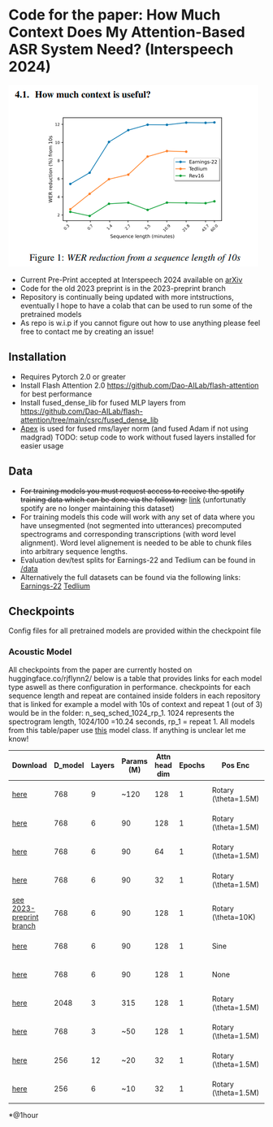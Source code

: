 # Code for the paper: How Much Context Does My Attention-Based ASR System Need? (Interspeech 2024)
![figure 1.0 from paper](https://github.com/robflynnyh/long-context-asr/blob/main/eval/results/IS_paper/weracross_data.png)
- Current Pre-Print accepted at Interspeech 2024 available on [arXiv](https://arxiv.org/abs/2310.15672) 
- Code for the old 2023 preprint is in the 2023-preprint branch
- Repository is continually being updated with more intstructions, eventually I hope to have a colab that can be used to run some of the pretrained models
- As repo is w.i.p if you cannot figure out how to use anything please feel free to contact me by creating an issue!

## Installation
- Requires Pytorch 2.0 or greater
- Install Flash Attention 2.0 https://github.com/Dao-AILab/flash-attention for best performance
- Install fused_dense_lib for fused MLP layers from https://github.com/Dao-AILab/flash-attention/tree/main/csrc/fused_dense_lib
- [Apex](https://github.com/NVIDIA/apex/tree/master) is used for fused rms/layer norm (and fused Adam if not using madgrad)
TODO: setup code to work without fused layers installed for easier usage

## Data
- <del>For training models you must request access to receive the spotify training data which can be done via the following:</del> [link](https://podcastsdataset.byspotify.com/) (unfortunatly spotify are no longer maintaining this dataset)
- For training models this code will work with any set of data where you have unsegmented (not segmented into utterances) precomputed spectrograms and corresponding transcriptions (with word level alignment). Word level alignement is needed to be able to chunk files into arbitrary sequence lengths.
- Evaluation dev/test splits for Earnings-22 and Tedlium can be found in [/data](https://github.com/robflynnyh/long-context-asr/tree/main/data)
- Alternatively the full datasets can be found via the following links: [Earnings-22](https://github.com/revdotcom/speech-datasets/tree/main/earnings22) [Tedlium](https://www.openslr.org/51/) 

## Checkpoints
Config files for all pretrained models are provided within the checkpoint file
### Acoustic Model
All checkpoints from the paper are currently hosted on huggingface.co/rjflynn2/ below is a table that provides links for each model type aswell as there configuration in performance.
checkpoints for each sequence length and repeat are contained inside folders in each repository that is linked for example a model with 10s of context and repeat 1 (out of 3) would be in the folder: n_seq_sched_1024_rp_1. 1024 represents the spectrogram length, 1024/100 =10.24 seconds, rp_1 = repeat 1. 
All models from this table/paper use [this](https://github.com/robflynnyh/long-context-asr/blob/main/lcasr/models/sconformer_xl.py) model class.
If anything is unclear let me know!

| Download | D_model | Layers | Params (M) | Attn head dim | Epochs | Pos Enc | SpecAugment | Subsampling | Tedlium (WER) | Earnings-22 (WER) | 
|----------|---------|--------|------------|---------------|--------|---------|-------------|-------------|---------------|-------------------|
| [here](https://huggingface.co/rjflynn2/lcasr-9L-768D-6H-RB-1p5M) | 768 | 9 | ~120 | 128 | 1 | Rotary (\theta=1.5M) | No | 8X Depthwise 256D | 6.8/6.0/5.9 | 26.6/23.1/22.7 |
| [here](https://huggingface.co/rjflynn2/lcasr-6L-768D-6H-RB-1p5M) | 768 | 6 | 90 | 128 | 1 | Rotary (\theta=1.5M) | No | 8X Depthwise 256D | 6.8/6.4/6.2 | 27.7/24.6/24.4 | 
| [here](https://huggingface.co/rjflynn2/lcasr-6L-768D-12H-RB-1p5M)| 768 | 6 | 90 | 64 | 1 | Rotary (\theta=1.5M) | No | 8X Depthwise 256D | ... | 27.5/24.8/24.4 | 
| [here](https://huggingface.co/rjflynn2/lcasr-6L-768D-24H-RB-1p5M)| 768 | 6 | 90 | 32 | 1 | Rotary (\theta=1.5M) | No | 8X Depthwise 256D | 6.8/6.4/6.4 |  26.7/24.6/24.8| 
| [see 2023-preprint branch](https://github.com/robflynnyh/long-context-asr/tree/2023-preprint) | 768 | 6 | 90 | 128 | 1 | Rotary (\theta=10K)  | No | 8X Depthwise 256D | ... | 27.2/24.9/25.0* | 
| [here](https://huggingface.co/rjflynn2/lcasr-6L-768D-6H-SinePos) | 768 | 6 | 90 | 128 | 1 | Sine | No | 8X Depthwise 256D | 7.2/6.7/6.6 | 27.8/25.3/25.3 | 
| [here](rjflynn2/lcasr-6L-768D-6H-NoPos) | 768 | 6 | 90 | 128 | 1 | None | No | 8X Depthwise 256D | 7.7/6.8/6.6 | 27.5/25.3/25.2 | 
| [here](https://huggingface.co/rjflynn2/lcasr-3L-2048D-16H-RB-1p5M) | 2048 | 3 | 315 | 128 | 1 | Rotary (\theta=1.5M) | No | 8X Depthwise 256D | ... | 28.7/26.1/26.1 | 
| [here](https://huggingface.co/rjflynn2/lcasr-3L-768D-6H-RB-1p5M) | 768 | 3 | ~50 | 128 | 1 | Rotary (\theta=1.5M) | No | 8X Depthwise 256D | 8.2/7.8/7.4 | 32.3/29.6/30.2 | 
| [here](https://huggingface.co/rjflynn2/lcasr-12L-256D-8H-RB-1p5M) | 256 | 12 | ~20 | 32 | 1 | Rotary (\theta=1.5M) | No | 8X Depthwise 256D | 7.6/6.9/6.9 | 28.6/26.3/26.4 | 
| [here](https://huggingface.co/rjflynn2/lcasr-6L-256D-8H-RB-1p5M) | 256 | 6 | ~10 | 32 | 1 | Rotary (\theta=1.5M) | No | 8X Depthwise 256D | 8.8/8.0/8.2 | 32.2/29.8/29.9 |

*@1hour
